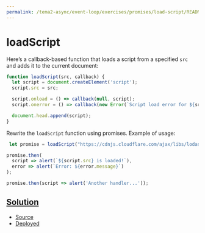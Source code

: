 ```yaml
---
permalink: /tema2-async/event-loop/exercises/promises/load-script/README.html
---
```

# loadScript

Here’s a callback-based function that loads a script from a specified `src` and adds it 
to the current document:

```js
function loadScript(src, callback) {
  let script = document.createElement('script');
  script.src = src;

  script.onload = () => callback(null, script);
  script.onerror = () => callback(new Error(`Script load error for ${src}`));

  document.head.append(script);
}
```

Rewrite the `loadScript` function using promises.
Example of usage:

```js
 let promise = loadScript("https://cdnjs.cloudflare.com/ajax/libs/lodash.js/4.17.11/lodash.js");

promise.then(
  script => alert(`${script.src} is loaded!`),
  error => alert(`Error: ${error.message}`)
);

promise.then(script => alert('Another handler...'));
```

## [Solution](index.html)

* [Source](index.html)
* [Deployed](https://ull-mii-sytws-1920.github.io/tema2-async/exercises/promises/load-script/index.html)
